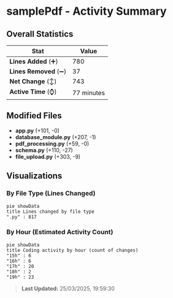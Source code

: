 # samplePdf - Activity Summary 

## Overall Statistics

| Stat                   | Value                                                             |
| ---------------------- | ----------------------------------------------------------------- |
| **Lines Added** (➕)   | 780                                          |
| **Lines Removed** (➖) | 37                                        |
| **Net Change** (↕)    | 743                |
| **Active Time** (⌚)   | 77 minutes |


## Modified Files
- **app.py** (+101, -0)
- **database_module.py** (+207, -1)
- **pdf_processing.py** (+59, -0)
- **schema.py** (+110, -27)
- **file_upload.py** (+303, -9)

## Visualizations

### By File Type (Lines Changed)

```mermaid
pie showData
title Lines changed by file type
".py" : 817
```

### By Hour (Estimated Activity Count)

```mermaid
pie showData
title Coding activity by hour (count of changes)
"15h" : 6
"16h" : 6
"17h" : 20
"18h" : 2
"19h" : 23
```


> **Last Updated:** 25/03/2025, 19:59:30